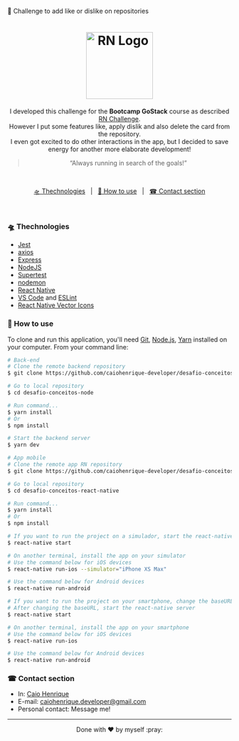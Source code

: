 📱 Challenge to add like or dislike on repositories

<h1 align="center">
  <img alt="RN Logo" title="RN Logo" src="https://github.com/caiohenrique-developer/desafio-conceitos-react-native/blob/master/assets/react_native-logo.png" width="150px" />
</h1>

<p align="center">
  I developed this challenge for the <b>Bootcamp GoStack</b> course as described 
  <a href="https://github.com/Rocketseat/bootcamp-gostack-desafios/tree/master/desafio-conceitos-react-native" target="_blank">RN Challenge</a>. <br/>
  However I put some features like, apply dislik and also delete the card from the repository. <br/>
  I even got excited to do other interactions in the app, but I decided to save energy for another more elaborate development!
</p>

<blockquote align="center">“Always running in search of the goals!”</blockquote>

<br>

<p align="center">
  <a href="#-thechnologies">🛸 Thechnologies</a>
  &nbsp;&nbsp;|&nbsp;&nbsp;
  <a href="#-how-to-use">🤔 How to use</a>
  &nbsp;&nbsp;|&nbsp;&nbsp;
  <a href="#-contact-section">☎ Contact section</a>
</p>

<br>

### 🛸 Thechnologies
-  [Jest](https://jestjs.io/)
-  [axios](https://github.com/axios/axios)
-  [Express](https://expressjs.com/)
-  [NodeJS](https://nodejs.org/)
-  [Supertest](https://www.npmjs.com/package/supertest)
-  [nodemon](https://github.com/remy/nodemon)
-  [React Native](http://facebook.github.io/react-native/)
-  [VS Code](https://code.visualstudio.com/) and [ESLint](https://marketplace.visualstudio.com/items?itemName=dbaeumer.vscode-eslint)
-  [React Native Vector Icons](https://github.com/oblador/react-native-vector-icons)

### 🤔 How to use

To clone and run this application, you'll need [Git](https://git-scm.com), [Node.js](https://nodejs.org/), [Yarn](https://yarnpkg.com/) installed on your computer. From your command line:

```bash
# Back-end
# Clone the remote backend repository
$ git clone https://github.com/caiohenrique-developer/desafio-conceitos-node

# Go to local repository
$ cd desafio-conceitos-node

# Run command...
$ yarn install
# Or
$ npm install

# Start the backend server
$ yarn dev

# App mobile
# Clone the remote app RN repository
$ git clone https://github.com/caiohenrique-developer/desafio-conceitos-react-native

# Go to local repository
$ cd desafio-conceitos-react-native

# Run command...
$ yarn install
# Or
$ npm install

# If you want to run the project on a simulador, start the react-native server as it is
$ react-native start

# On another terminal, install the app on your simulator
# Use the command below for iOS devices
$ react-native run-ios --simulator="iPhone XS Max"

# Use the command below for Android devices
$ react-native run-android

# If you want to run the project on your smartphone, change the baseURL on src/services/api.js to your machine's ethernet adapter IP. Use the ethernet adapter IP if you're on a cable connection or the WiFi adapter IP if you're on a wireless connection.
# After changing the baseURL, start the react-native server
$ react-native start

# On another terminal, install the app on your smartphone
# Use the command below for iOS devices
$ react-native run-ios

# Use the command below for Android devices
$ react-native run-android
```

### ☎ Contact section

+ In: [Caio Henrique](https://www.linkedin.com/in/caio-caldas-024627171/)
+ E-mail: <a href="mailto:caiohenrique.developer@gmail.com">caiohenrique.developer@gmail.com</a>
+ Personal contact: Message me!

---
<p align="center">Done with ♥ by myself :pray:</p>